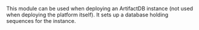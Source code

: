 This module can be used when deploying an ArtifactDB instance (not used when deploying the platform itself).
It sets up a database holding sequences for the instance.
